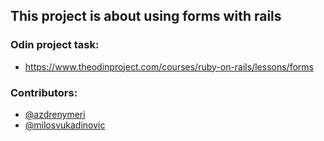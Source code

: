 ## This project is about using forms with rails

### Odin project task:

* https://www.theodinproject.com/courses/ruby-on-rails/lessons/forms

### Contributors:
* [@azdrenymeri](https://github.com/azdrenymeri) 
* [@milosvukadinovic](https://github.com/milosvukadinovic)

